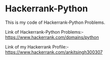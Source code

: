 # Hackerrank-Python
This is my code of Hackerrank-Python Problems. 


Link of Hackerrank-Python Problems:- https://www.hackerrank.com/domains/python

Link of my Hackerrank Profile:- https://www.hackerrank.com/ankitsingh300307


